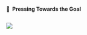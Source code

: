 #### 🏃&nbsp;&nbsp;Pressing Towards the Goal
##
<img src="https://user-images.githubusercontent.com/29947014/92268286-109c7300-ef1d-11ea-84ef-f01cf170e726.jpeg" />
